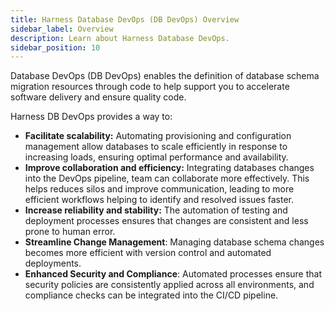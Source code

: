 ```yaml
---
title: Harness Database DevOps (DB DevOps) Overview
sidebar_label: Overview
description: Learn about Harness Database DevOps.
sidebar_position: 10
---
```


Database DevOps (DB DevOps) enables the definition of database schema migration resources through code to help support you to accelerate software delivery and ensure quality code. 

Harness DB DevOps provides a way to:

 - **Facilitate scalability:** Automating provisioning and configuration management allow databases to scale efficiently in response to increasing loads, ensuring optimal performance and availability. 
 - **Improve collaboration and efficiency:** Integrating databases changes into the DevOps pipeline, team can collaborate more effectively. This helps reduces silos and improve communication, leading to more efficient workflows helping to identify and resolved issues faster.
 - **Increase reliability and stability:** The automation of testing and deployment processes ensures that changes are consistent and less prone to human error. 
 - **Streamline Change Management**: Managing database schema changes becomes more efficient with version control and automated deployments.
 - **Enhanced Security and Compliance**: Automated processes ensure that security policies are consistently applied across all environments, and compliance checks can be integrated into the CI/CD pipeline. 

